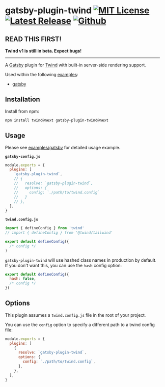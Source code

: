 # gatsby-plugin-twind [![MIT License](https://flat.badgen.net/github/license/tw-in-js/twind)](https://github.com/tw-in-js/twind/blob/next/LICENSE) [![Latest Release](https://flat.badgen.net/npm/v/gatsby-plugin-twind/next?icon=npm&label&cache=10800&color=blue)](https://www.npmjs.com/package/gatsby-plugin-twind) [![Github](https://flat.badgen.net/badge/icon/tw-in-js%2Ftwind%23gatsby-plugin?icon=github&label)](https://github.com/tw-in-js/twind/tree/next/packages/gatsby-plugin)

## READ THIS FIRST!

**Twind v1 is still in beta. Expect bugs!**

---

A [Gatsby](https://github.com/gatsbyjs/gatsby) plugin for [Twind](<(https://www.npmjs.com/package/twind)>) with built-in server-side rendering support.

Used within the following [examples](https://github.com/tw-in-js/twind/tree/next/examples):

- [gatsby](https://github.com/tw-in-js/twind/tree/next/examples/gatsby)

## Installation

Install from npm:

```sh
npm install twind@next gatsby-plugin-twind@next
```

## Usage

Please see [examples/gatsby](https://github.com/tw-in-js/twind/tree/next/examples/gatsby) for detailed usage example.

**`gatsby-config.js`**

```js
module.exports = {
  plugins: [
    `gatsby-plugin-twind`,
    // {
    //   resolve: `gatsby-plugin-twind`,
    //   options: {
    //     config: `./path/to/twind.config`
    //   }
    // },
  ],
}
```

**`twind.config.js`**

```js
import { defineConfig } from 'twind'
// import { defineConfig } from '@twind/tailwind'

export default defineConfig({
  /* config */
)
```

`gatsby-plugin-twind` will use hashed class names in production by default. If you don't want this, you can use the `hash` config option:

```js
export default defineConfig({
  hash: false,
  /* config */
})
```

## Options

This plugin assumes a `twind.config.js` file in the root of your project.

You can use the `config` option to specify a different path to a twind config file:

```js
module.exports = {
  plugins: [
    {
      resolve: `gatsby-plugin-twind`,
      options: {
        config: `./path/to/twind.config`,
      },
    },
  ],
}
```
